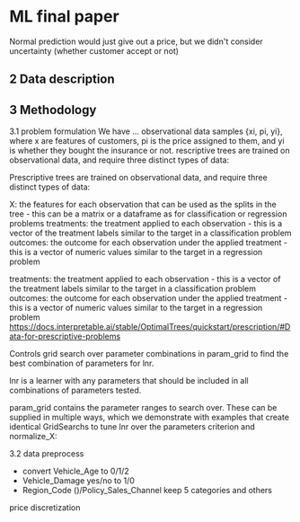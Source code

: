 # ML final paper

Normal prediction would just give out a price, but we didn't consider uncertainty (whether customer accept or not)

## 2 Data description
## 3 Methodology
3.1 problem formulation
We have ... observational data samples {xi, pi, yi}, where x are features of customers, pi is the price assigned to them, and yi is whether they bought the insurance or not. 
rescriptive trees are trained on observational data, and require three distinct types of data:

Prescriptive trees are trained on observational data, and require three distinct types of data:

X: the features for each observation that can be used as the splits in the tree - this can be a matrix or a dataframe as for classification or regression problems
treatments: the treatment applied to each observation - this is a vector of the treatment labels similar to the target in a classification problem
outcomes: the outcome for each observation under the applied treatment - this is a vector of numeric values similar to the target in a regression problem

treatments: the treatment applied to each observation - this is a vector of the treatment labels similar to the target in a classification problem
outcomes: the outcome for each observation under the applied treatment - this is a vector of numeric values similar to the target in a regression problem
https://docs.interpretable.ai/stable/OptimalTrees/quickstart/prescription/#Data-for-prescriptive-problems

Controls grid search over parameter combinations in param_grid to find the best combination of parameters for lnr.

lnr is a learner with any parameters that should be included in all combinations of parameters tested.

param_grid contains the parameter ranges to search over. These can be supplied in multiple ways, which we demonstrate with examples that create identical GridSearchs to tune lnr over the parameters criterion and normalize_X:


3.2 data preprocess
- convert Vehicle_Age to 0/1/2
- Vehicle_Damage yes/no to 1/0
- Region_Code ()/Policy_Sales_Channel keep 5 categories and others 

price discretization

